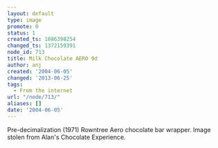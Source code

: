 ```yaml
---
layout: default
type: image
promote: 0
status: 1
created_ts: 1086398254
changed_ts: 1372159391
node_id: 713
title: Milk Chocolate AERO 9d
author: anj
created: '2004-06-05'
changed: '2013-06-25'
tags:
  - From the internet
url: "/node/713/"
aliases: []
date: '2004-06-05'
---
```

Pre-decimalization (1971) Rowntree Aero chocolate bar wrapper.  Image stolen from Alan's Chocolate Experience.
